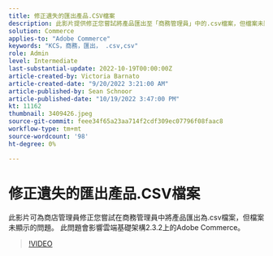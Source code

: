 ```yaml
---
title: 修正遺失的匯出產品.CSV檔案
description: 此影片提供修正您嘗試將產品匯出至「商務管理員」中的.csv檔案，但檔案未顯示的問題。 此問題會影響雲端基礎架構2.3.2上的Adobe Commerce。此影片的對象為何？  — 儲存管理員sh4。
solution: Commerce
applies-to: "Adobe Commerce"
keywords: "KCS，商務，匯出， .csv,csv"
role: Admin
level: Intermediate
last-substantial-update: 2022-10-19T00:00:00Z
article-created-by: Victoria Barnato
article-created-date: "9/20/2022 3:21:00 AM"
article-published-by: Sean Schnoor
article-published-date: "10/19/2022 3:47:00 PM"
kt: 11162
thumbnail: 3409426.jpeg
source-git-commit: feee34f65a23aa714f2cdf309ec07796f08faac8
workflow-type: tm+mt
source-wordcount: '98'
ht-degree: 0%

---
```



# 修正遺失的匯出產品.CSV檔案

此影片可為商店管理員修正您嘗試在商務管理員中將產品匯出為.csv檔案，但檔案未顯示的問題。 此問題會影響雲端基礎架構2.3.2上的Adobe Commerce。


>[!VIDEO](https://video.tv.adobe.com/v/3409426/?quality=12&learn=on)
